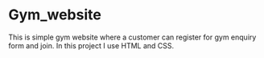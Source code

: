 # Gym_website
This is simple gym website where a customer can register for gym enquiry form and join. In this project I use HTML and CSS.
